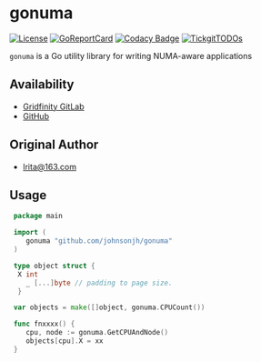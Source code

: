 # gonuma

[![License](http://img.shields.io/badge/license-mit-blue.svg)](https://raw.githubusercontent.com/johnsonjh/gonuma/master/LICENSE)
[![GoReportCard](https://goreportcard.com/badge/github.com/johnsonjh/gonuma)](https://goreportcard.com/report/github.com/johnsonjh/gonuma)
[![Codacy Badge](https://api.codacy.com/project/badge/Grade/6a688d07faaa4e848f59ec49fdb663bc)](https://app.codacy.com/gh/johnsonjh/gonuma?utm_source=github.com&utm_medium=referral&utm_content=johnsonjh/gonuma&utm_campaign=Badge_Grade)
[![TickgitTODOs](https://img.shields.io/endpoint?url=https://api.tickgit.com/badge?repo=github.com/johnsonjh/gonuma)](https://www.tickgit.com/browse?repo=github.com/johnsonjh/gonuma)

`gonuma` is a Go utility library for writing NUMA-aware applications

## Availability

*  [Gridfinity GitLab](https://gitlab.gridfinity.com/jeff/go-numa)
*  [GitHub](https://github.com/johnsonjh/gonuma)

## Original Author

*  [lrita@163.com](https://github.com/lrita/numa)

## Usage

```go
 package main

 import (
    gonuma "github.com/johnsonjh/gonuma"
 )

 type object struct {
  X int
    _ [...]byte // padding to page size.
  }

 var objects = make([]object, gonuma.CPUCount())

 func fnxxxx() {
    cpu, node := gonuma.GetCPUAndNode()
    objects[cpu].X = xx
 }
```
